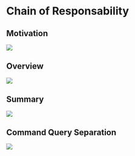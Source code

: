 # Chain of Responsability

## Motivation
<img src="https://github.com/matsennin/csharp-design-patterns/blob/master/Design%20Patterns/Behavioral%20Design%20Patterns/13-Chain-of-Responsibility/ChainofResponsibilityMotivation.png" />

## Overview
<img src="https://github.com/matsennin/csharp-design-patterns/blob/master/Design%20Patterns/Behavioral%20Design%20Patterns/13-Chain-of-Responsibility/ChainofResponsibilityOverview.png" />

## Summary
<img src="https://github.com/matsennin/csharp-design-patterns/blob/master/Design%20Patterns/Behavioral%20Design%20Patterns/13-Chain-of-Responsibility/ChainofResponsibilitySummary.png" />

## Command Query Separation
<img src="https://github.com/matsennin/csharp-design-patterns/blob/master/Design%20Patterns/Behavioral%20Design%20Patterns/13-Chain-of-Responsibility/CommandQuerySeparation.png" />
